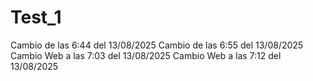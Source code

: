 # Test_1
Cambio de las 6:44 del 13/08/2025
Cambio de las 6:55 del 13/08/2025
Cambio Web a las 7:03 del 13/08/2025
Cambio Web a las 7:12 del 13/08/2025
